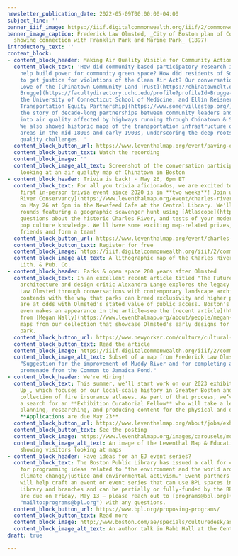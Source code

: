 ```yaml
---
newsletter_publication_date: 2022-05-09T00:00:00-04:00
subject_line: ''
banner_iiif_image: https://iiif.digitalcommonwealth.org/iiif/2/commonwealth:1257b898d/2225,902,4968,989/1200,/0/default.jpg
banner_image_caption: Frederick Law Olmsted, _City of Boston plan of Columbia Road,
  showing connection with Franklin Park and Marine Park_ (1897)
introductory_text: ''
content_block:
- content_block_header: Making Air Quality Visible for Community Action
  content_block_text: 'How did community-based participatory research in Chinatown
    help build power for community green space? How did residents of Somerville work
    to get justice for violations of the Clean Air Act? Our conversation with Lydia
    Lowe of the [Chinatown Community Land Trust](https://chinatownclt.org/), [Doug
    Brugge](https://facultydirectory.uchc.edu/profile?profileId=Brugge-Douglas) of
    the University of Connecticut School of Medicine, and Ellin Reisner of the [Somerville
    Transportation Equity Partnership](https://www.somervillestep.org/) helped illuminate
    the story of decade-long partnerships between community leaders and academic researchers
    into air quality affected by highways running through Chinatown & Somerville.
    We also showed historic maps of the transportation infrastructure of these two
    areas in the mid-1800s and early 1900s, underscoring the deep roots of these air
    quality challenges. '
  content_block_button_url: https://www.leventhalmap.org/event/paving-over-people-traffic-air-pollution-and-health/
  content_block_button_text: Watch the recording
  content_block_image: ''
  content_block_image_alt_text: Screenshot of the conversation participants on video
    looking at an air quality map of Chinatown in Boston
- content_block_header: Trivia is back! · May 26, 6pm ET
  content_block_text: For all you trivia aficionados, we are excited to say that our
    first in-person trivia event since 2020 is in **two weeks**! Join us and the [Charles
    River Conservancy](https://www.leventhalmap.org/event/charles-river-trivia-night/#:\~:text=Charles%20River%20Conservancy)
    on May 26 at 6pm in the Newsfeed Cafe at the Central Library. We'll have trivia
    rounds featuring a geographic scavenger hunt using [Atlascope](https://atlascope.leventhalmap.org/),
    questions about the historic Charles River, and tests of your modern Charles River
    pop culture knowledge. We'll have some exciting map-related prizes, so tell your
    friends and form a team!
  content_block_button_url: https://www.leventhalmap.org/event/charles-river-trivia-night/
  content_block_button_text: Register for free
  content_block_image: https://iiif.digitalcommonwealth.org/iiif/2/commonwealth:wd376339v/full/full/0/default.jpg
  content_block_image_alt_text: A lithographic map of the Charles River from Walker
    Lith. & Pub. Co.
- content_block_header: Parks & open space 200 years after Olmsted
  content_block_text: In an excellent recent article titled "The Future of Parks",
    architecture and design critic Alexandra Lange explores the legacy of Frederick
    Law Olmsted through conversations with contemporary landscape architects. She
    contends with the way that parks can breed exclusivity and higher prices that
    are at odds with Olmsted's stated value of public access. Boston's Emerald Necklace
    even makes an appearance in the article—see the [recent article](https://www.leventhalmap.org/articles/celebrating-frederick-law-olmsted/)
    from [Megan Nally](https://www.leventhalmap.org/about/people/megan-nally/) for
    maps from our collection that showcase Olmsted's early designs for the linear
    park.
  content_block_button_url: https://www.newyorker.com/culture/cultural-comment/the-future-of-public-parks
  content_block_button_text: Read the article
  content_block_image: https://iiif.digitalcommonwealth.org/iiif/2/commonwealth:9s161j58q/1561,235,3496,2322/full/0/default.jpg
  content_block_image_alt_text: Subset of a map from Frederick Law Olmsted called
    "Suggestion for the improvement of Muddy River and for completing a continuous
    promenade from the Common to Jamaica Pond."
- content_block_header: We're Hiring!
  content_block_text: This summer, we'll start work on our 2023 exhibition, _Building
    Up_, which focuses on our local-scale history in Greater Boston and will use our
    collection of fire insurance atlases. As part of that process, we’ve just opened
    a search for an **Exhibition Curatorial Fellow** who will take a lead role in
    planning, researching, and producing content for the physical and digital exhibition.
    **Applications are due May 23**.
  content_block_button_url: https://www.leventhalmap.org/about/jobs/exhibition-curatorial-fellow/
  content_block_button_text: See the posting
  content_block_image: https://www.leventhalmap.org/images/carousels/molic_gallery01.jpg
  content_block_image_alt_text: An image of the Leventhal Map & Education Gallery
    showing visitors looking at maps
- content_block_header: Have ideas for an EJ event series?
  content_block_text: The Boston Public Library has issued a call for community partners
    for programming ideas related to "the environment and the world around us, including
    climate change/justice and environmental activism." Event partners that are selected
    will help craft an event or event series that can use BPL spaces in the Central
    Library and branches and can be partially or fully-funded by the BPL. Applications
    are due on Friday, May 13 — please reach out to [programs@bpl.org](mailto:programs@bpl.org
    "mailto:programs@bpl.org") with any questions.
  content_block_button_url: https://www.bpl.org/proposing-programs/
  content_block_button_text: Read more
  content_block_image: http://www.boston.com/ae/specials/culturedesk/assets_c/2010/09/BPLDarkTide%20007-thumb-400x266-21222.jpg
  content_block_image_alt_text: An author talk in Rabb Hall at the Central Library
draft: true

---
```

